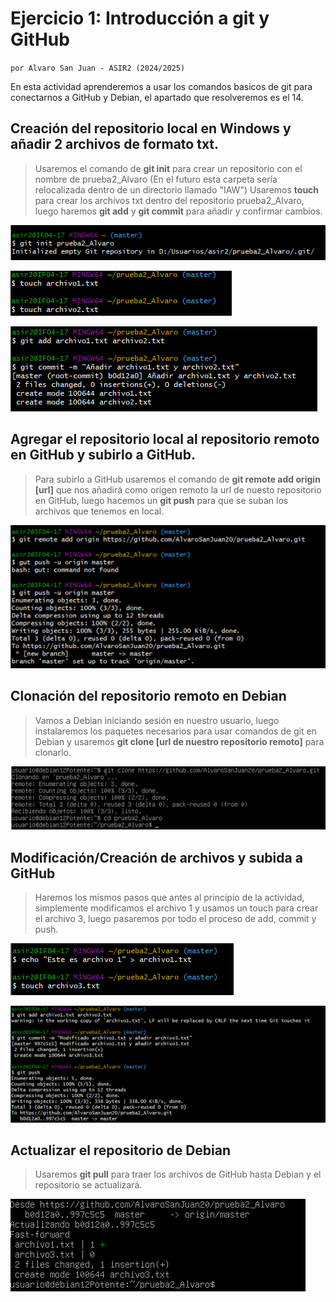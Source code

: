 # Ejercicio 1: Introducción a git y GitHub
`por Alvaro San Juan - ASIR2 (2024/2025)`

En esta actividad aprenderemos a usar los comandos basicos de git para conectarnos a GitHub y Debian, el  apartado que resolveremos es el 14.



## Creación del repositorio local en Windows y añadir 2 archivos de formato txt.

> Usaremos el comando de **git init** para crear un repositorio con el nombre de prueba2_Alvaro (En el futuro esta carpeta sería relocalizada dentro de un directorio llamado "IAW") Usaremos **touch** para crear los archivos txt dentro del repositorio prueba2_Alvaro, luego haremos **git add** y **git commit** para añadir y confirmar cambios.

![image](https://github.com/AlvaroSanJuan20/prueba_Alvaro/blob/master/GitHubImages/1.png)

![image](https://github.com/AlvaroSanJuan20/prueba_Alvaro/blob/master/GitHubImages/2.png)

![image](https://github.com/AlvaroSanJuan20/prueba_Alvaro/blob/master/GitHubImages/3.png)

## Agregar el repositorio local al repositorio remoto en GitHub y subirlo a GitHub.

> Para subirlo a GitHub usaremos el comando de **git remote add origin [url]** que nos añadirá como origen remoto la url de nuesto repositorio en GitHub, luego hacemos un **git push** para que se suban los archivos que tenemos en local.

![image](https://github.com/AlvaroSanJuan20/prueba_Alvaro/blob/master/GitHubImages/4.png)

## Clonación del repositorio remoto en Debian

> Vamos a Debian iniciando sesión en nuestro usuario, luego instalaremos los paquetes necesarios para usar comandos de git en Debian y usaremos **git clone [url de nuestro repositorio remoto]** para clonarlo.

![image](https://github.com/AlvaroSanJuan20/prueba_Alvaro/blob/master/GitHubImages/5.png)


## Modificación/Creación de archivos y subida a GitHub

> Haremos los mismos pasos que antes al principio de la actividad, simplemente modificamos el archivo 1 y usamos un touch para crear el archivo 3, luego pasaremos por todo el proceso de add, commit y push.

![image](https://github.com/AlvaroSanJuan20/prueba_Alvaro/blob/master/GitHubImages/6.png)

![image](https://github.com/AlvaroSanJuan20/prueba_Alvaro/blob/master/GitHubImages/7.png)

## Actualizar el repositorio de Debian

> Usaremos **git pull** para traer los archivos de GitHub hasta Debian y el repositorio se actualizará.

![image](https://github.com/AlvaroSanJuan20/prueba_Alvaro/blob/master/GitHubImages/8.png)
